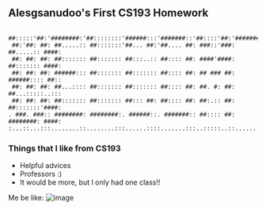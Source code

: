 ## Alesgsanudoo's First CS193 Homework

```
 ##:::::'##:'########:'##::::::::'######:::'#######::'##::::'##:'########:'####:
 ##:'##: ##: ##.....:: ##:::::::'##... ##:'##.... ##: ###::'###: ##.....:: ####:
 ##: ##: ##: ##::::::: ##::::::: ##:::..:: ##:::: ##: ####'####: ##::::::: ####:
 ##: ##: ##: ######::: ##::::::: ##::::::: ##:::: ##: ## ### ##: ######:::: ##::
 ##: ##: ##: ##...:::: ##::::::: ##::::::: ##:::: ##: ##. #: ##: ##...:::::..:::
 ##: ##: ##: ##::::::: ##::::::: ##::: ##: ##:::: ##: ##:.:: ##: ##:::::::'####:
. ###. ###:: ########: ########:. ######::. #######:: ##:::: ##: ########: ####:
:...::...:::........::........:::......::::.......:::..:::::..::........::....::
```

### Things that I like from CS193
- Helpful advices
- Professors :)
- It would be more, but I only had one class!!




Me be like:
![image](https://user-images.githubusercontent.com/36608550/187044827-ff8d8c05-6a97-4d21-87ad-e8d735bc0c2d.png)


